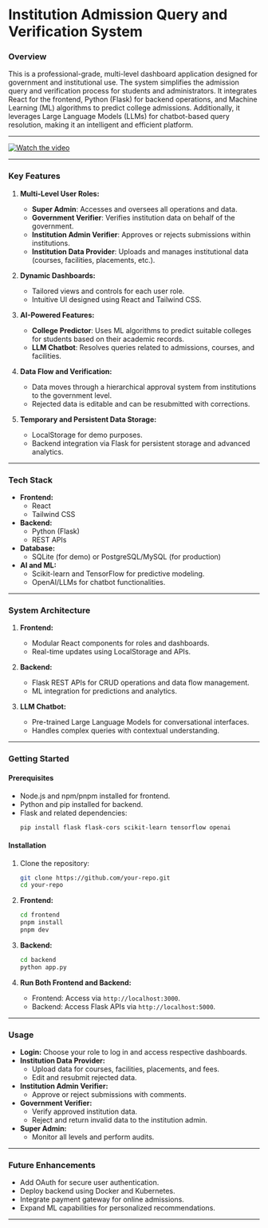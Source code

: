 # **Institution Admission Query and Verification System**

### **Overview**
This is a professional-grade, multi-level dashboard application designed for government and institutional use. The system simplifies the admission query and verification process for students and administrators. It integrates React for the frontend, Python (Flask) for backend operations, and Machine Learning (ML) algorithms to predict college admissions. Additionally, it leverages Large Language Models (LLMs) for chatbot-based query resolution, making it an intelligent and efficient platform.

---

[![Watch the video](https://i.sstatic.net/Vp2cE.png)](https://youtu.be/lPSQCN5WODk)

---

### **Key Features**
1. **Multi-Level User Roles:**
   - **Super Admin**: Accesses and oversees all operations and data.
   - **Government Verifier**: Verifies institution data on behalf of the government.
   - **Institution Admin Verifier**: Approves or rejects submissions within institutions.
   - **Institution Data Provider**: Uploads and manages institutional data (courses, facilities, placements, etc.).

2. **Dynamic Dashboards:**
   - Tailored views and controls for each user role.
   - Intuitive UI designed using React and Tailwind CSS.

3. **AI-Powered Features:**
   - **College Predictor**: Uses ML algorithms to predict suitable colleges for students based on their academic records.
   - **LLM Chatbot**: Resolves queries related to admissions, courses, and facilities.

4. **Data Flow and Verification:**
   - Data moves through a hierarchical approval system from institutions to the government level.
   - Rejected data is editable and can be resubmitted with corrections.

5. **Temporary and Persistent Data Storage:**
   - LocalStorage for demo purposes.
   - Backend integration via Flask for persistent storage and advanced analytics.

---

### **Tech Stack**
- **Frontend:**
  - React
  - Tailwind CSS
- **Backend:**
  - Python (Flask)
  - REST APIs
- **Database:**
  - SQLite (for demo) or PostgreSQL/MySQL (for production)
- **AI and ML:**
  - Scikit-learn and TensorFlow for predictive modeling.
  - OpenAI/LLMs for chatbot functionalities.

---

### **System Architecture**
1. **Frontend:**
   - Modular React components for roles and dashboards.
   - Real-time updates using LocalStorage and APIs.

2. **Backend:**
   - Flask REST APIs for CRUD operations and data flow management.
   - ML integration for predictions and analytics.

3. **LLM Chatbot:**
   - Pre-trained Large Language Models for conversational interfaces.
   - Handles complex queries with contextual understanding.

---

### **Getting Started**

#### **Prerequisites**
- Node.js and npm/pnpm installed for frontend.
- Python and pip installed for backend.
- Flask and related dependencies:
  ```bash
  pip install flask flask-cors scikit-learn tensorflow openai
  ```

#### **Installation**

1. Clone the repository:
   ```bash
   git clone https://github.com/your-repo.git
   cd your-repo
   ```

2. **Frontend:**
   ```bash
   cd frontend
   pnpm install
   pnpm dev
   ```

3. **Backend:**
   ```bash
   cd backend
   python app.py
   ```

4. **Run Both Frontend and Backend:**
   - Frontend: Access via `http://localhost:3000`.
   - Backend: Access Flask APIs via `http://localhost:5000`.

---

### **Usage**
- **Login:** Choose your role to log in and access respective dashboards.
- **Institution Data Provider:**
  - Upload data for courses, facilities, placements, and fees.
  - Edit and resubmit rejected data.
- **Institution Admin Verifier:**
  - Approve or reject submissions with comments.
- **Government Verifier:**
  - Verify approved institution data.
  - Reject and return invalid data to the institution admin.
- **Super Admin:**
  - Monitor all levels and perform audits.

---

### **Future Enhancements**
- Add OAuth for secure user authentication.
- Deploy backend using Docker and Kubernetes.
- Integrate payment gateway for online admissions.
- Expand ML capabilities for personalized recommendations.

---
